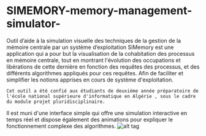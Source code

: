 # SIMEMORY-memory-management-simulator-
Outil d’aide à la simulation visuelle des techniques de la gestion de la mémoire centrale par un système d’exploitation
SiMemory est une application qui a pour but la visualisation de la cohabitation des processus en mémoire centrale, tout en montrant l'évolution des occupations et libérations de cette dernière en fonction des requêtes des processus, et des différents algorithmes appliqués pour ces requêtes. Afin de faciliter et simplifier les notions apprises en cours de système d'exploitation.                   
 
 	Cet outil a été confié aux étudiants de deuxième année préparatoire de l'école national supérieure d'informatique en Algérie , sous le cadre du module projet pluridisciplinaire.		
	
Il est muni d'une interface simple qui offre une simulation interactive en temps réel et dispose également des animations pour expliquer le fonctionnement complexe des algorithmes.
![alt tag](https://cloud.githubusercontent.com/assets/3968618/9588666/d029268e-5029-11e5-8a0c-41ecd04207f4.png)
